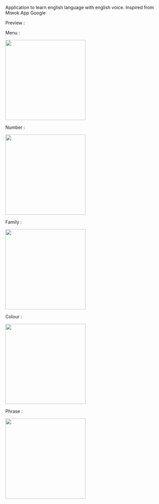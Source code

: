 Application to learn english language with english voice. Inspired from Miwok App Google

Preview :

Menu :

<img src="https://github.com/AdeWijaNugraha/SharedPreferences/blob/master/screenshot/Screenshot_1518426058.png" width="250">

Number :

<img src="https://github.com/AdeWijaNugraha/SharedPreferences/blob/master/screenshot/Screenshot_1518426066.png" width="250">

Family :

<img src="https://github.com/AdeWijaNugraha/SharedPreferences/blob/master/screenshot/Screenshot_1518426077.png" width="250">

Colour :

<img src="https://github.com/AdeWijaNugraha/SharedPreferences/blob/master/screenshot/Screenshot_1518426095.png" width="250">

Phrase :

<img src="https://github.com/AdeWijaNugraha/SharedPreferences/blob/master/screenshot/Screenshot_1518426109.png" width="250">
